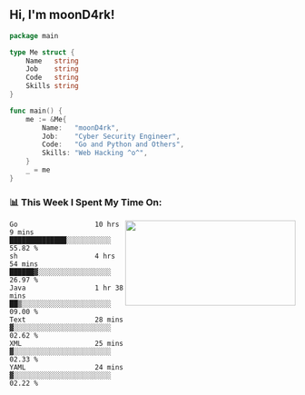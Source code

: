 <h2> Hi, I'm moonD4rk!</h2>

```go
package main

type Me struct {
	Name   string
	Job    string
	Code   string
	Skills string
}

func main() {
	me := &Me{
		Name:   "moonD4rk",
		Job:    "Cyber Security Engineer",
		Code:   "Go and Python and Others",
		Skills: "Web Hacking ^o^",
	}
	_ = me
}
```

<h3>📊 This Week I Spent My Time On:</h3>
<img align='right' src="https://github-readme-stats.vercel.app/api?username=moond4rk&show_icons=true&theme=radical", width="300" height="150">

<!--START_SECTION:waka-->

```text
Go                   10 hrs 9 mins   ██████████████░░░░░░░░░░░   55.82 %
sh                   4 hrs 54 mins   ██████▓░░░░░░░░░░░░░░░░░░   26.97 %
Java                 1 hr 38 mins    ██▒░░░░░░░░░░░░░░░░░░░░░░   09.00 %
Text                 28 mins         ▓░░░░░░░░░░░░░░░░░░░░░░░░   02.62 %
XML                  25 mins         ▓░░░░░░░░░░░░░░░░░░░░░░░░   02.33 %
YAML                 24 mins         ▓░░░░░░░░░░░░░░░░░░░░░░░░   02.22 %
```

<!--END_SECTION:waka-->

